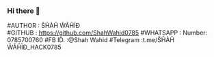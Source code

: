 ### Hi there 👋
#AUTHOR       :  ŠĤÀĤ ŴĂĤÏĐ   
#GITHUB         :  https://github.com/ShahWahid0785
#WHATSAPP : Number: 0785700760
#FB ID.             :@Shah Wahid
#Telegram      :t.me/ŠĤÀĤ ŴĂĤÏĐ_HACK0785
<!--
**Shahwahid/Shahwahid** is a ✨ _special_ ✨ repository because its `README.md` (this file) appears on your GitHub profile.

Here are some ideas to get you started:

- 🔭 I’m currently working on ...
- 🌱 I’m currently learning ...
- 👯 I’m looking to collaborate on ...
- 🤔 I’m looking for help with ...
- 💬 Ask me about ...
- 📫 How to reach me: ...
- 😄 Pronouns: ...
- ⚡ Fun fact: ...
-->

